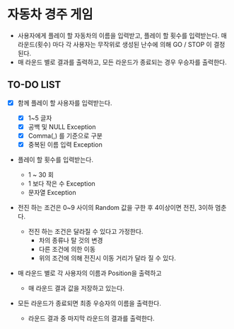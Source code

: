 # 자동차 경주 게임

- 사용자에게 플레이 할 자동차의 이름을 입력받고, 플레이 할 횟수를 입력받는다. 매 라운드(횟수) 마다 각 사용자는 무작위로 생성된 난수에 의해 GO / STOP 이 결정된다.
- 매 라운드 별로 결과를 출력하고, 모든 라운드가 종료되는 경우 우승자를 출력한다.

## TO-DO LIST

- [x] 함께 플레이 할 사용자를 입력받는다.

    - [x] 1~5 글자
    - [x] 공백 및 NULL Exception
    - [x] Comma(,) 를 기준으로 구분
    - [x] 중복된 이름 입력 Exception
    
- 플레이 할 횟수를 입력받는다.
    
    - 1 ~ 30 회
    - 1 보다 작은 수 Exception
    - 문자열 Exception

- 전진 하는 조건은 0~9 사이의 Random 값을 구한 후 4이상이면 전진, 3이하 멈춘다.
    
    - 전진 하는 조건은 달라질 수 있다고 가정한다.
        - 차의 종류나 탈 것의 변경
        - 다른 조건에 의한 이동
        - 위의 조건에 의해 전진시 이동 거리가 달라 질 수 있다.

- 매 라운드 별로 각 사용자의 이름과 Position을 출력하고

    - 매 라운드 결과 값을 저장하고 있는다.

- 모든 라운드가 종료되면 최종 우승자의 이름을 출력한다.
     
    - 라운드 결과 중 마지막 라운드의 결과를 출력한다.
    
